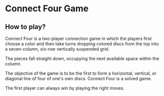 # Connect Four Game

## How to play?
Connect Four is a two-player connection game in which the players first choose a color and then take turns dropping colored discs from the top into a seven-column, six-row vertically suspended grid.

The pieces fall straight down, occupying the next available space within the column.

The objective of the game is to be the first to form a horizontal, vertical, or diagonal line of four of one's own discs. Connect Four is a solved game.

The first player can always win by playing the right moves.
